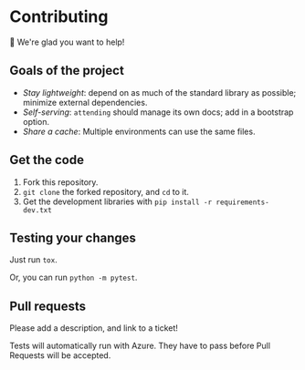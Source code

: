 # Contributing

🏥 We're glad you want to help!

## Goals of the project

*  *Stay lightweight*: depend on as much of the standard library as possible; minimize external dependencies.
* *Self-serving*: `attending` should manage its own docs; add in a bootstrap option.
* *Share a cache*: Multiple environments can use the same files.

## Get the code

1. Fork this repository.
2. `git clone` the forked repository, and `cd` to it.
3. Get the development libraries with `pip install -r requirements-dev.txt`

## Testing your changes

Just run `tox`.

Or, you can run `python -m pytest`.

## Pull requests

Please add a description, and link to a ticket!

Tests will automatically run with Azure. They have to pass before Pull Requests will be accepted.
